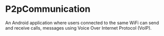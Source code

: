 # P2pCommunication

An Android application where users connected to the same WiFi can send and receive calls, messages using Voice Over Internet Protocol (VoIP). 
